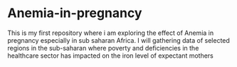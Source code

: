 # Anemia-in-pregnancy
This is my first repository where i am exploring the effect of Anemia in pregnancy especially in sub saharan Africa. I will gathering data of selected regions in the sub-saharan where poverty and deficiencies in the healthcare sector has impacted on the iron level of expectant mothers  

